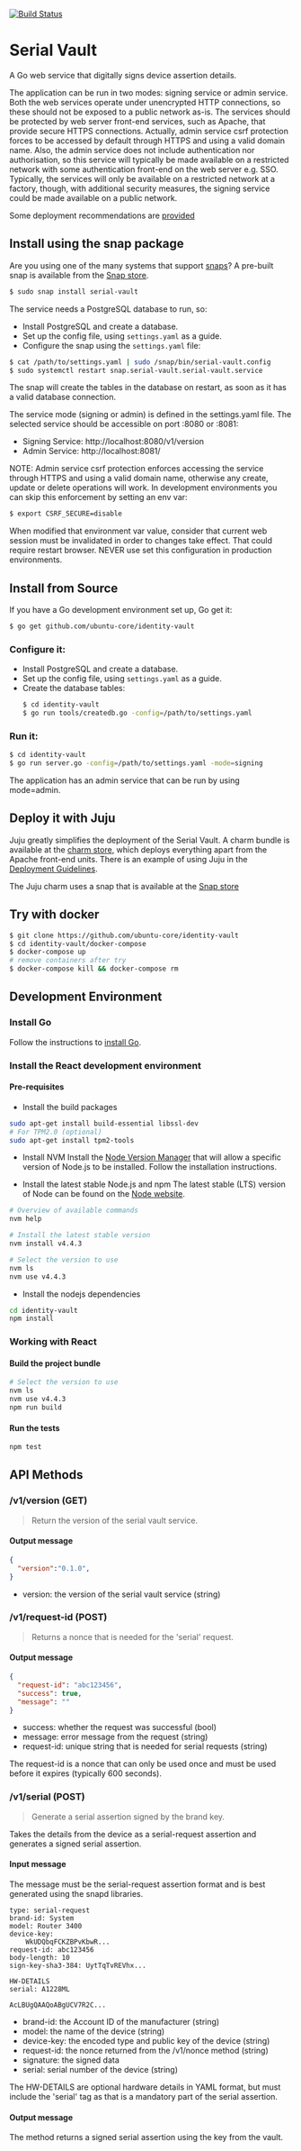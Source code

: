 [![Build Status][travis-image]][travis-url]
# Serial Vault

A Go web service that digitally signs device assertion details.

The application can be run in two modes: signing service or admin service. Both the web services
operate under unencrypted HTTP connections, so these should not be exposed to a public network
as-is. The services should be protected by web server front-end services, such as Apache, that
provide secure HTTPS connections. Actually, admin service csrf protection forces to be accessed
by default through HTTPS and using a valid domain name. Also, the admin service does not include 
authentication nor authorisation, so this service will typically be made available on a restricted 
network with some authentication front-end on the web server e.g. SSO. Typically, the services will 
only be available on a restricted network at a factory, though, with additional security measures, 
the signing service could be made available on a public network.

Some deployment recommendations are [provided](docs/Deployment.md)

## Install using the snap package
Are you using one of the many systems that support [snaps](https://snapcraft.io/)?
A pre-built snap is available from the [Snap store](https://uappexplorer.com/app/serial-vault.james).

```bash
$ sudo snap install serial-vault
```

The service needs a PostgreSQL database to run, so:
- Install PostgreSQL and create a database.
- Set up the config file, using ```settings.yaml``` as a guide.
- Configure the snap using the ```settings.yaml``` file:

```bash
$ cat /path/to/settings.yaml | sudo /snap/bin/serial-vault.config
$ sudo systemctl restart snap.serial-vault.serial-vault.service
```

The snap will create the tables in the database on restart, as soon as it has a valid database connection.

The service mode (signing or admin) is defined in the settings.yaml file. The
selected service should be accessible on port :8080 or :8081:
 - Signing Service: http://localhost:8080/v1/version
 - Admin Service: http://localhost:8081/

NOTE: Admin service csrf protection enforces accessing the service through HTTPS and using a valid
domain name, otherwise any create, update or delete operations will work. In development environments 
you can skip this enforcement by setting an env var:
```bash
$ export CSRF_SECURE=disable
```
When modified that environment var value, consider that current web session must be invalidated
in order to changes take effect. That could require restart browser.
NEVER use set this configuration in production environments.

## Install from Source
If you have a Go development environment set up, Go get it:

  ```bash
  $ go get github.com/ubuntu-core/identity-vault
  ```

### Configure it:
- Install PostgreSQL and create a database.
- Set up the config file, using ```settings.yaml``` as a guide.
- Create the database tables:
  ```bash
  $ cd identity-vault
  $ go run tools/createdb.go -config=/path/to/settings.yaml
  ```

### Run it:
  ```bash
  $ cd identity-vault
  $ go run server.go -config=/path/to/settings.yaml -mode=signing
  ```

The application has an admin service that can be run by using mode=admin.

## Deploy it with Juju
Juju greatly simplifies the deployment of the Serial Vault. A charm bundle is available
at the [charm store](https://jujucharms.com/u/jamesj/serial-vault-bundle/), which deploys
everything apart from the Apache front-end units. There is an example of using Juju in the
[Deployment Guidelines](docs/Deployment.md).

The Juju charm uses a snap that is available at the [Snap store](https://uappexplorer.com/app/serial-vault.james)

## Try with docker
  ```bash
  $ git clone https://github.com/ubuntu-core/identity-vault
  $ cd identity-vault/docker-compose
  $ docker-compose up
  # remove containers after try
  $ docker-compose kill && docker-compose rm
  ```

## Development Environment

### Install Go
Follow the instructions to [install Go](https://golang.org/doc/install).

### Install the React development environment
#### Pre-requisites
- Install the build packages
```bash
sudo apt-get install build-essential libssl-dev
# For TPM2.0 (optional)
sudo apt-get install tpm2-tools
```

- Install NVM
Install the [Node Version Manager](https://github.com/creationix/nvm) that will allow a specific
version of Node.js to be installed. Follow the installation instructions.

- Install the latest stable Node.js and npm
The latest stable (LTS) version of Node can be found on the [Node website](nodejs.org).
```bash
# Overview of available commands
nvm help

# Install the latest stable version
nvm install v4.4.3

# Select the version to use
nvm ls
nvm use v4.4.3
```

- Install the nodejs dependencies
```bash
cd identity-vault
npm install
```

### Working with React

#### Build the project bundle
```bash
# Select the version to use
nvm ls
nvm use v4.4.3
npm run build
```

#### Run the tests
```bash
npm test
```


## API Methods

### /v1/version (GET)
> Return the version of the serial vault service.

#### Output message
```json
{
  "version":"0.1.0",
}
```
- version: the version of the serial vault service (string)


### /v1/request-id (POST)
> Returns a nonce that is needed for the 'serial' request.

#### Output message
```json
{
  "request-id": "abc123456",
  "success": true,
  "message": ""
}
```
- success: whether the request was successful (bool)
- message: error message from the request (string)
- request-id: unique string that is needed for serial requests (string)

The request-id is a nonce that can only be used once and must be used before it expires (typically 600 seconds).

### /v1/serial (POST)
> Generate a serial assertion signed by the brand key.

Takes the details from the device as a serial-request assertion and generates a signed serial assertion.

#### Input message
The message must be the serial-request assertion format and is best generated using the snapd libraries.
```
type: serial-request
brand-id: System
model: Router 3400
device-key:
    WkUDQbqFCKZBPvKbwR...
request-id: abc123456
body-length: 10
sign-key-sha3-384: UytTqTvREVhx...

HW-DETAILS
serial: A1228ML

AcLBUgQAAQoABgUCV7R2C...
```
- brand-id: the Account ID of the manufacturer (string)
- model: the name of the device (string)
- device-key: the encoded type and public key of the device (string)
- request-id: the nonce returned from the /v1/nonce method (string)
- signature: the signed data
- serial: serial number of the device (string)

The HW-DETAILS are optional hardware details in YAML format, but must include the 'serial' tag as that is a mandatory
part of the serial assertion.

#### Output message
The method returns a signed serial assertion using the key from the vault.


[travis-image]: https://travis-ci.org/ubuntu-core/identity-vault.svg?branch=master
[travis-url]: https://travis-ci.org/ubuntu-core/identity-vault
